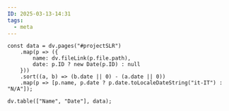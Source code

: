 ```yaml
---
ID: 2025-03-13-14:31
tags:
  - meta
---
```

```dataviewjs
const data = dv.pages("#projectSLR")
    .map(p => ({
        name: dv.fileLink(p.file.path),
        date: p.ID ? new Date(p.ID) : null 
    }))
    .sort((a, b) => (b.date || 0) - (a.date || 0))
    .map(p => [p.name, p.date ? p.date.toLocaleDateString("it-IT") : "N/A"]);

dv.table(["Name", "Date"], data);
```

















































































